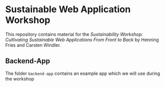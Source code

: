 # Sustainable Web Application Workshop

This repository contains material for the _Sustainability Workshop: Cultivating Sustainable Web Applications From Front to Back_ by Henning Fries and Carsten Windler.

## Backend-App

The folder `backend-app` contains an example app which we will use during the workshop